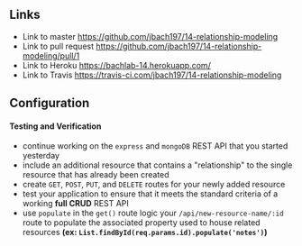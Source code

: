 
## Links
* Link to master https://github.com/jbach197/14-relationship-modeling
* Link to pull request https://github.com/jbach197/14-relationship-modeling/pull/1
* Link to Heroku https://bachlab-14.herokuapp.com/
* Link to Travis https://travis-ci.com/jbach197/14-relationship-modeling

## Configuration 

#### Testing and Verification
  * continue working on the `express` and `mongoDB` REST API that you started yesterday
  * include an additional resource that contains a "relationship" to the single resource that has already been created
  * create `GET`, `POST`, `PUT`, and `DELETE` routes for your newly added resource
  * test your application to ensure that it meets the standard criteria of a working **full CRUD** REST API
  * use `populate` in the `get()` route logic your  `/api/new-resource-name/:id` route to populate the associated property used to house related resources **(ex: `List.findById(req.params.id).populate('notes')`)**
